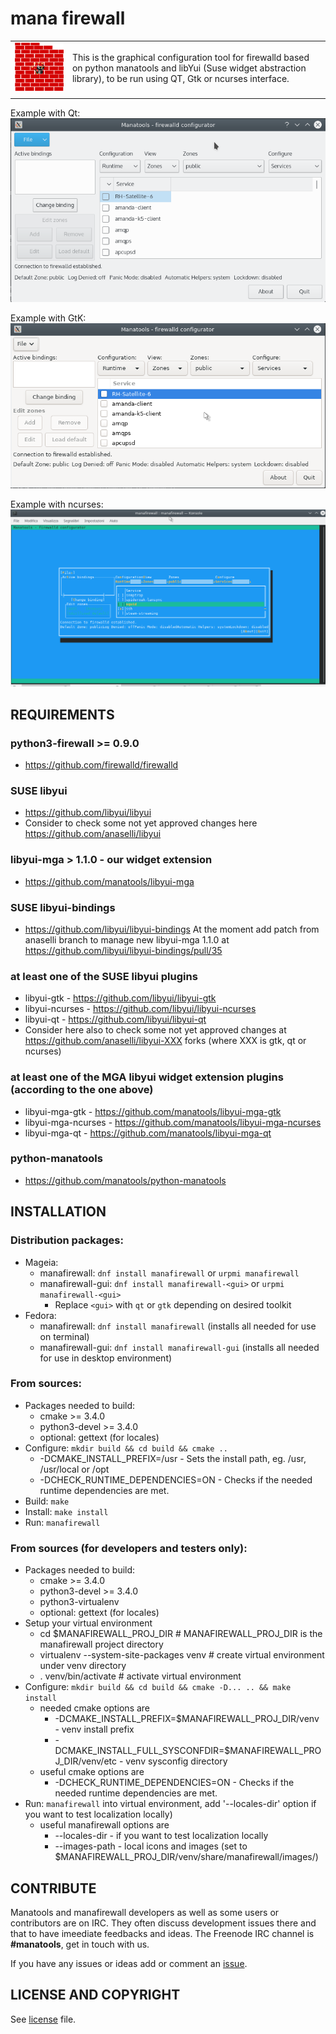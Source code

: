 # mana firewall #

| | |
|-|-|
|![logo](https://raw.githubusercontent.com/manatools/manafirewall/master/share/images/256x256/manafirewall.png "ManaTools Firewall")| This is the graphical configuration tool for firewalld based on python manatools and libYui (Suse widget abstraction library), to be run using QT, Gtk or ncurses interface.|
| | |

Example with Qt:
![manafirewall with Qt UI](screenshots/manafirewall-Runtime_zone_services-qt.png "manafirewall with Qt UI")

Example with GtK:
![manafirewall with GtK UI](screenshots/manafirewall-Runtime_zone_services-gtk.png "manafirewall with GtK UI")

Example with ncurses:
![manafirewall with ncurses UI](screenshots/manafirewall-Runtime_zone_services-ncurses.png "manafirewall with ncurses UI")


## REQUIREMENTS

### python3-firewall >= 0.9.0
* https://github.com/firewalld/firewalld

### SUSE libyui
* https://github.com/libyui/libyui
* Consider to check some not yet approved changes here https://github.com/anaselli/libyui

### libyui-mga > 1.1.0 - our widget extension
* https://github.com/manatools/libyui-mga

### SUSE libyui-bindings
* https://github.com/libyui/libyui-bindings
  At the moment add patch from anaselli branch to manage new libyui-mga 1.1.0 at
  https://github.com/libyui/libyui-bindings/pull/35

### at least one of the SUSE libyui plugins
* libyui-gtk     - https://github.com/libyui/libyui-gtk
* libyui-ncurses - https://github.com/libyui/libyui-ncurses
* libyui-qt      - https://github.com/libyui/libyui-qt
* Consider here also to check some not yet approved changes at
  https://github.com/anaselli/libyui-XXX forks (where XXX is
  gtk, qt or ncurses)

### at least one of the MGA libyui widget extension plugins (according to the one above)
* libyui-mga-gtk     - https://github.com/manatools/libyui-mga-gtk
* libyui-mga-ncurses - https://github.com/manatools/libyui-mga-ncurses
* libyui-mga-qt      - https://github.com/manatools/libyui-mga-qt

### python-manatools
* https://github.com/manatools/python-manatools


## INSTALLATION

### Distribution packages:
* Mageia:
    * manafirewall: `dnf install manafirewall` or `urpmi manafirewall`
    * manafirewall-gui: `dnf install manafirewall-<gui>` or `urpmi manafirewall-<gui>`
        * Replace `<gui>` with `qt` or `gtk` depending on desired toolkit
* Fedora:
    * manafirewall:     `dnf install manafirewall`     (installs all needed for use on terminal)
    * manafirewall-gui: `dnf install manafirewall-gui` (installs all needed for use in desktop environment)

### From sources:
* Packages needed to build:
    * cmake >= 3.4.0
    * python3-devel >= 3.4.0
    * optional: gettext        (for locales)
* Configure: `mkdir build && cd build && cmake ..`
    * -DCMAKE_INSTALL_PREFIX=/usr      - Sets the install path, eg. /usr, /usr/local or /opt
    * -DCHECK_RUNTIME_DEPENDENCIES=ON  - Checks if the needed runtime dependencies are met.
* Build:     `make`
* Install:   `make install`
* Run:       `manafirewall`

### From sources (for developers and testers only):
* Packages needed to build:
    * cmake >= 3.4.0
    * python3-devel >= 3.4.0
    * python3-virtualenv
    * optional: gettext        (for locales)
* Setup your virtual environment
    * cd $MANAFIREWALL_PROJ_DIR               # MANAFIREWALL_PROJ_DIR is the manafirewall project directory
    * virtualenv --system-site-packages venv  # create virtual environment under venv directory
    * . venv/bin/activate                     # activate virtual environment
* Configure: `mkdir build && cd build && cmake -D... .. && make install`
    * needed cmake options are
        * -DCMAKE_INSTALL_PREFIX=$MANAFIREWALL_PROJ_DIR/venv              - venv install prefix
        * -DCMAKE_INSTALL_FULL_SYSCONFDIR=$MANAFIREWALL_PROJ_DIR/venv/etc - venv sysconfig directory
    * useful cmake options are
        * -DCHECK_RUNTIME_DEPENDENCIES=ON  - Checks if the needed runtime dependencies are met.
* Run: `manafirewall` into virtual environment, add '--locales-dir' option if you want to test localization locally)
    * useful manafirewall options are
        * --locales-dir         - if you want to test localization locally
        * --images-path         - local icons and images (set to $MANAFIREWALL_PROJ_DIR/venv/share/manafirewall/images/)

## CONTRIBUTE

Manatools and manafirewall developers as well as some users or contributors are on IRC. They often discuss development issues there
and that to have imeediate feedbacks and ideas. The Freenode IRC channel is **#manatools**, get in touch with us.

If you have any issues or ideas add or comment an [issue](https://github.com/manatools/manafirewall/issues).


## LICENSE AND COPYRIGHT

See [license](LICENSE) file.
